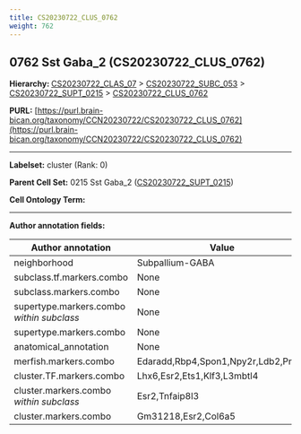 ```yaml
---
title: CS20230722_CLUS_0762
weight: 762
---
```

## 0762 Sst Gaba_2 (CS20230722_CLUS_0762)
<b>Hierarchy: </b>
[CS20230722_CLAS_07](../CS20230722_CLAS_07) >
[CS20230722_SUBC_053](../CS20230722_SUBC_053) >
[CS20230722_SUPT_0215](../CS20230722_SUPT_0215) >
[CS20230722_CLUS_0762](../CS20230722_CLUS_0762)

**PURL:** [https://purl.brain-bican.org/taxonomy/CCN20230722/CS20230722_CLUS_0762](https://purl.brain-bican.org/taxonomy/CCN20230722/CS20230722_CLUS_0762)

---


**Labelset:** cluster (Rank: 0)

**Parent Cell Set:** 0215 Sst Gaba_2 ([CS20230722_SUPT_0215](../CS20230722_SUPT_0215))



**Cell Ontology Term:** 

[MARKER GENES.]: #


---

[TRANSFERRED ANNOTATIONS.]: #


[AUTHOR ANNOTATION FIELDS.]: #


**Author annotation fields:**

| Author annotation | Value |
|-------------------|-------|
|neighborhood|Subpallium-GABA|
|subclass.tf.markers.combo|None|
|subclass.markers.combo|None|
|supertype.markers.combo _within subclass_|None|
|supertype.markers.combo|None|
|anatomical_annotation|None|
|merfish.markers.combo|Edaradd,Rbp4,Spon1,Npy2r,Ldb2,Prkcq|
|cluster.TF.markers.combo|Lhx6,Esr2,Ets1,Klf3,L3mbtl4|
|cluster.markers.combo _within subclass_|Esr2,Tnfaip8l3|
|cluster.markers.combo|Gm31218,Esr2,Col6a5|
